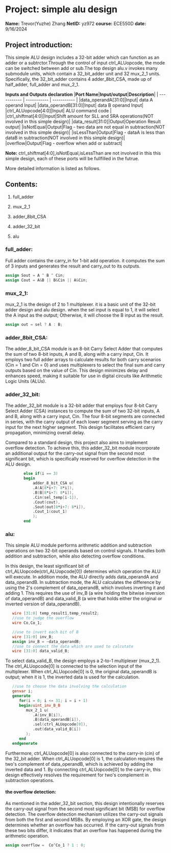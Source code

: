 # Project: simple alu design
**Name:** Trevor(Yuzhe) Zhang 
**NetID:** yz972
**course:** ECE550D
**date:** 9/16/2024

## Project introduction:
This simple ALU design includes a 32-bit adder which can function as an adder or a subtrctor.Through the control of input ctrl_ALUopcode, the mode can be switched between add or sub.The top design alu.v invokes many submodule units, which contain a 32_bit_adder unit and 32 mux_2_1 units. Specifically, the 32_bit_adder contains 4 adder_8bit_CSA, made up of half_adder, full_adder and mux_2_1.

**Inputs and Outputs declaration**
|**Port Name**|**Input/output**|**Description**| 
| ----------- | ----------- | ----------- |
|data_operandA[31:0]|Input| data A operand Input|
|data_operandB[31:0]|Input| data B operand Input|
|ctrl_ALUopcode[4:0]|Input| ALU command code |
|ctrl_shiftmat[4:0]|Input|Shift amount for SLL and SRA operations(NOT involved in this simple design)|
|data_result[31:0]|Output|Operation Result output|
|isNotEqual|Output|Flag - two data are not equal in subtraction(NOT involved in this simple design)|
|isLessThan|Output|Flag - dataA is less than dataB in subtraction(NOT involved in this simple design)|
|overflow|Output|Flag - overflow when add or subtract|

**Note:** ctrl_shiftmat[4:0],isNotEqual,isLessThan are not involved in this this simple design, each of these ports will be fullfilled in the futrue.

More detailed information is listed as follows.

## Contents:
1. full_adder

2. mux_2_1

3. adder_8bit_CSA

4. adder_32_bit

5. alu

### full_adder:
Full adder contains the carry_in for 1-bit add operation. it computes the sum of 3 inputs and generates the result and carry_out to its outputs.

```Verilog code(key part)
assign Sout = A ^ B ^ Cin;
assign Cout = A&B || B&Cin || A&Cin; 
```

### mux_2_1:
mux_2_1 is the design of 2 to 1 multiplexer. it is a basic unit of the 32-bit adder design and alu design. when the sel input is equal to 1, it will select the A input as the output; Otherwise, it will choose the B input as the result.

```Verilog code(key part)
assign out = sel ? A : B; 
```
### adder_8bit_CSA:
The adder_8_bit_CSA module is an 8-bit Carry Select Adder that computes the sum of two 8-bit inputs, A and B, along with a carry input, Cin. It employs two full adder arrays to calculate results for both carry scenarios (Cin = 1 and Cin = 0) and uses multiplexers to select the final sum and carry outputs based on the value of Cin. This design minimizes delay and enhances speed, making it suitable for use in digital circuits like Arithmetic Logic Units (ALUs).

### adder_32_bit:
The adder_32_bit module is a 32-bit adder that employs four 8-bit Carry Select Adder (CSA) instances to compute the sum of two 32-bit inputs, A and B, along with a carry input, Cin. The four 8-bit segments are connected in series, with the carry output of each lower segment serving as the carry input for the next higher segment. This design facilitates efficient carry propagation, minimizing overall delay.

Compared to a standard design, this project also aims to implement overflow detection. To achieve this, this adder_32_bit module incorporate an additional output for the carry-out signal from the second most significant bit, which is specifically reserved for overflow detection in the ALU design.
```Verilog code(key part for reserving the carry out of the first most significant bit and the second)
        else if(i == 3)
        begin
            adder_8_bit_CSA u(
            .A(A[8*i+7: 8*i]),
            .B(B[8*i+7: 8*i]),
            .Cin(sel_temp[i-1]),
            .Cout(cout),
            .Sout(out[8*i+7: 8*i]),
            .Cout_1(cout_1)
            );        
        end
```
### alu:
This simple ALU module performs arithmetic addition and subtraction operations on two 32-bit operands based on control signals. It handles both addition and subtraction, while also detecting overflow conditions.

In this design, the least significant bit of ctrl_ALUopcode(ctrl_ALUopcode[0]) determines which operation the ALU will execute. In addition mode, the ALU directly adds data_operandA and data_operandB. In subtraction mode, the ALU calculates the difference by using the 2's complement of data_operandB, which involves inverting it and adding 1. This requires the use of inv_B (a wire holding the bitwise inversion of data_operandB) and data_valid_B (a wire that holds either the original or inverted version of data_operandB).
```Verilog code(key part for creating inverted data)
   wire [31:0] temp_result1,temp_result2;
   //use to judge the overflow
   wire Co,Co_1;

   //use to invert each bit of B
   wire [31:0] inv_B;
   assign inv_B = ~data_operandB;
   //use to connect the data which are used to calcutate
   wire [31:0] data_valid_B;
```

To select data_valid_B, the design employs a 2-to-1 multiplexer (mux_2_1). The ctrl_ALUopcode[0] is connected to the selection input of the multiplexer. When ctrl_ALUopcode[0] is 0, the original data_operandB is output; when it is 1, the inverted data is used for the calculation.
```Verilog code(key part for creating inverted data)
   //use to choose the data involving the calculation
   genvar i;
   generate
      for(i = 0; i <= 31; i = i + 1)
      begin:uint_inv_B_B
         mux_2_1 u(
            .A(inv_B[i]),
            .B(data_operandB[i]),
            .sel(ctrl_ALUopcode[0]),
            .out(data_valid_B[i])
         );
      end
   endgenerate
```   

Furthermore, ctrl_ALUopcode[0] is also connected to the carry-in (cin) of the 32_bit adder. When ctrl_ALUopcode[0] is 1, the calculation requires the two's complement of data_operandB, which is achieved by adding the inverted data and 1. By connecting ctrl_ALUopcode[0] to the carry-in, this design effectively resolves the requirement for two's complement in subtraction operations.
    
#### the overflow detection:
As mentioned in the adder_32_bit section, this design intentionally reserves the carry-out signal from the second most significant bit (MSB) for overflow detection. The overflow detection mechanism utilizes the carry-out signals from both the first and second MSBs. By employing an XOR gate, the design determines whether an overflow has occurred. If the carry-out signals from these two bits differ, it indicates that an overflow has happened during the arithmetic operation.
```Verilog code(key part)
assign overflow =  Co^Co_1 ? 1 : 0;
```



